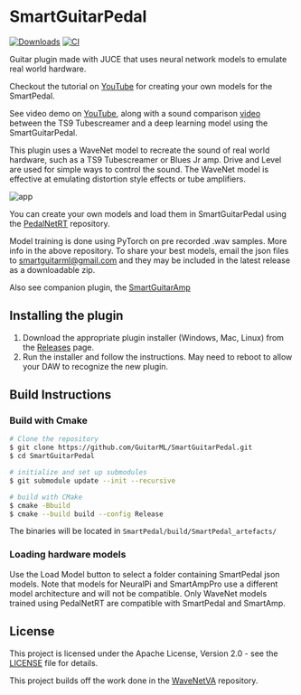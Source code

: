 # SmartGuitarPedal

[![Downloads](https://img.shields.io/github/downloads/GuitarML/SmartGuitarPedal/total)](https://somsubhra.github.io/github-release-stats/?username=GuitarML&repository=SmartGuitarPedal&page=1&per_page=30) [![CI](https://github.com/GuitarML/SmartGuitarPedal/actions/workflows/cmake.yml/badge.svg)](https://github.com/GuitarML/SmartGuitarPedal/actions/workflows/cmake.yml)

Guitar plugin made with JUCE that uses neural network models to emulate real world hardware.

Checkout the tutorial on [YouTube](https://youtu.be/HrNf6DNRUdU) for creating your own models for the SmartPedal.

See video demo on [YouTube](https://www.youtube.com/watch?v=8GAr6qQAlxY), along with a sound comparison [video](https://youtu.be/xEOFz3UcDyA) between
the TS9 Tubescreamer and a deep learning model using the SmartGuitarPedal.

This plugin uses a WaveNet model to recreate the sound of real world hardware, such as
a TS9 Tubescreamer or Blues Jr amp. Drive and Level are used for simple ways to
control the sound. The WaveNet model is effective at emulating distortion style effects or tube amplifiers.

![app](https://github.com/keyth72/SmartGuitarPedal/blob/master/resources/app_pic.png)

You can create your own models and load them in SmartGuitarPedal using the [PedalNetRT](https://github.com/GuitarML/PedalNetRT) repository.

Model training is done using PyTorch on pre recorded .wav samples. More info in the above repository. 
To share your best models, email the json files to smartguitarml@gmail.com and they may be included 
in the latest release as a downloadable zip.


Also see companion plugin, the [SmartGuitarAmp](https://github.com/GuitarML/SmartGuitarAmp)

## Installing the plugin

1. Download the appropriate plugin installer (Windows, Mac, Linux) from the [Releases](https://github.com/GuitarML/SmartGuitarPedal/releases) page.
2. Run the installer and follow the instructions. May need to reboot to allow your DAW to recognize the new plugin.

## Build Instructions

### Build with Cmake

```bash
# Clone the repository
$ git clone https://github.com/GuitarML/SmartGuitarPedal.git
$ cd SmartGuitarPedal

# initialize and set up submodules
$ git submodule update --init --recursive

# build with CMake
$ cmake -Bbuild
$ cmake --build build --config Release
```
The binaries will be located in `SmartPedal/build/SmartPedal_artefacts/`

### Loading hardware models
Use the Load Model button to select a folder containing SmartPedal json models. Note that models for NeuralPi and SmartAmpPro use
a different model architecture and will not be compatible. Only WaveNet models trained using PedalNetRT are compatible with SmartPedal and SmartAmp.

## License
This project is licensed under the Apache License, Version 2.0 - see the [LICENSE](LICENSE) file for details.

This project builds off the work done in the [WaveNetVA](https://github.com/damskaggep/WaveNetVA) repository.
